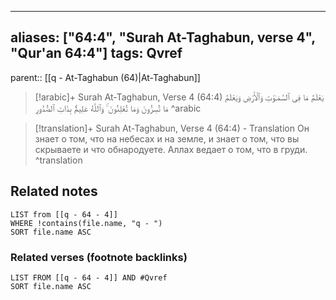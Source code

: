 
---
aliases: ["64:4", "Surah At-Taghabun, verse 4", "Qur'an 64:4"]
tags: Qvref
---

parent:: [[q - At-Taghabun (64)|At-Taghabun]]

> [!arabic]+ Surah At-Taghabun, Verse 4 (64:4)
> <span class="quran-arabic">يَعْلَمُ مَا فِى ٱلسَّمَـٰوَٰتِ وَٱلْأَرْضِ وَيَعْلَمُ مَا تُسِرُّونَ وَمَا تُعْلِنُونَ ۚ وَٱللَّهُ عَلِيمٌۢ بِذَاتِ ٱلصُّدُورِ</span>
^arabic

> [!translation]+ Surah At-Taghabun, Verse 4 (64:4) - Translation
> Он знает о том, что на небесах и на земле, и знает о том, что вы скрываете и что обнародуете. Аллах ведает о том, что в груди.
^translation



## Related notes
```dataview
LIST from [[q - 64 - 4]]
WHERE !contains(file.name, "q - ")
SORT file.name ASC
```

### Related verses (footnote backlinks)
```dataview
LIST FROM [[q - 64 - 4]] AND #Qvref
SORT file.name ASC
```

